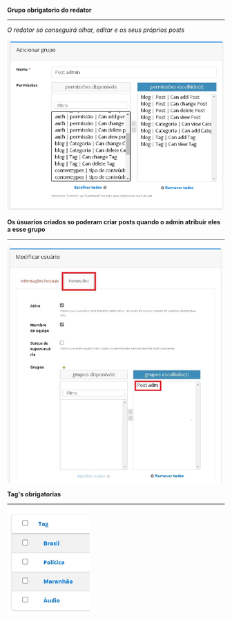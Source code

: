**Grupo obrigatorio do redator**
****
*O redator só conseguirá olhar, editar e os seus próprios posts*

![image](./.github/criarcategoria.jpg)

**Os úsuarios criados so poderam criar posts quando o admin atribuir eles a esse grupo**
***
![image](./.github/permis.jpg)

**Tag's obrigatorias**
****

![image](./.github/tags.jpg)

